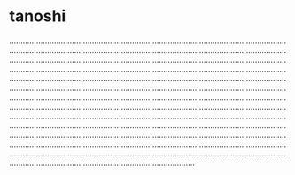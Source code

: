 # tanoshi
...............................................................................................................................................................................................................................................................................................................................................................................................................................................................................................................................................................................................................................................................................................................................................................................................................................................................................................................................................................................................................................................................................................................................................................................................................................................................................................................................................................................................................................................................................................................................................................................................................................................................................................................................................................